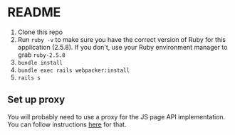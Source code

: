# README

1. Clone this repo
2. Run `ruby -v` to make sure you have the correct version of Ruby for this application (2.5.8). If you don't, use your Ruby environment manager to grab `ruby-2.5.8`
3. `bundle install`
4. `bundle exec rails webpacker:install`
5. `rails s`

## Set up proxy

You will probably need to use a proxy for the JS page API implementation. You can follow instructions [here](git@github.com:srolandmarshall/cors-anywhere.git) for that.
